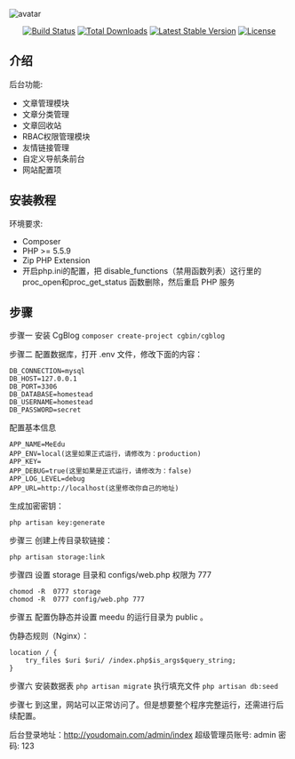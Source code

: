 ![avatar](http://p06ero5ye.bkt.clouddn.com/@$%7B5U1UJ7IY8A5C$@STP%25@X.png)

<p align="center">
<a href="https://travis-ci.org/laravel/framework"><img src="https://travis-ci.org/laravel/framework.svg" alt="Build Status"></a>
<a href="https://packagist.org/packages/laravel/framework"><img src="https://poser.pugx.org/laravel/framework/d/total.svg" alt="Total Downloads"></a>
<a href="https://packagist.org/packages/laravel/framework"><img src="https://poser.pugx.org/laravel/framework/v/stable.svg" alt="Latest Stable Version"></a>
<a href="https://packagist.org/packages/laravel/framework"><img src="https://poser.pugx.org/laravel/framework/license.svg" alt="License"></a>
</p>

## 介绍

后台功能:

- 文章管理模块
- 文章分类管理
- 文章回收站
- RBAC权限管理模块
- 友情链接管理
- 自定义导航条前台
- 网站配置项



## 安装教程

环境要求:

- Composer
- PHP >= 5.5.9
- Zip PHP Extension
- 开启php.ini的配置，把 disable_functions（禁用函数列表）这行里的 proc_open和proc_get_status 函数删除，然后重启 PHP 服务

## 步骤

步骤一
安装 CgBlog
`composer create-project cgbin/cgblog`

步骤二
配置数据库，打开 .env 文件，修改下面的内容：

```
DB_CONNECTION=mysql
DB_HOST=127.0.0.1
DB_PORT=3306
DB_DATABASE=homestead
DB_USERNAME=homestead
DB_PASSWORD=secret
```

配置基本信息

```
APP_NAME=MeEdu
APP_ENV=local(这里如果正式运行，请修改为：production)
APP_KEY=
APP_DEBUG=true(这里如果是正式运行，请修改为：false)
APP_LOG_LEVEL=debug
APP_URL=http://localhost(这里修改你自己的地址)
```

生成加密密钥：

`php artisan key:generate`

步骤三
创建上传目录软链接：

`php artisan storage:link`

步骤四
设置 storage 目录和 configs/web.php 权限为 777

```
chomod -R  0777 storage
chomod -R  0777 config/web.php 777
````

步骤五
配置伪静态并设置 meedu 的运行目录为 public 。

伪静态规则（Nginx）：

```
location / {
	try_files $uri $uri/ /index.php$is_args$query_string;
}
```

步骤六
安装数据表
`php artisan migrate`
执行填充文件
`php artisan db:seed`

步骤七
到这里，网站可以正常访问了。但是想要整个程序完整运行，还需进行后续配置。

后台登录地址：http://youdomain.com/admin/index
超级管理员账号: admin  密码: 123


